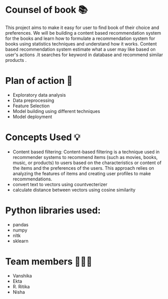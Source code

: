 # Counsel of book 📚
This project  aims to make it easy for user to find book of their choice  and  preferences. We will be building  a content based recommendation  system for the books and learn how to formulate  a recommendation  system for books using statistics  techniques and understand  how  it works.
Content based recommendation  system  estimate  what a user may like based on user's  actions .It searches  for keyword  in database  and recommend similar products . 
# Plan of action 📄
- Exploratory data analysis</br>
- Data preprocessing</br>
- Feature  Selection </br>
- Model building using different techniques</br>
- Model deployment </br>
# Concepts Used 💡
- Content based filtering:
  Content-based filtering is a technique used in recommender systems to recommend items (such as movies, books, music, or products) to users based on the characteristics or content of the items and the         preferences of the users. This approach relies on analyzing the features of items and creating user profiles to make recommendations.
- convert text to vectors using countvecterizer
- calculate distance between vectors using cosine similarity
# Python libraries used:
- pandas
- numpy
- nltk
- sklearn
# Team members 🧑‍🤝‍🧑
- Vanshika</br>
- Ekta</br>
- R. Ritika</br>
- Nisha</br>

